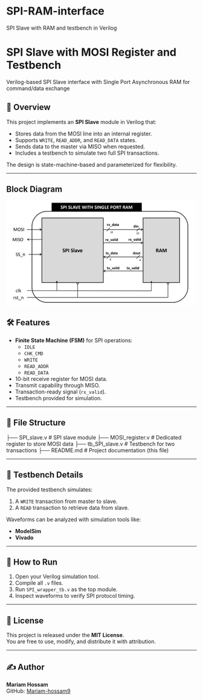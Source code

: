 # SPI-RAM-interface
SPI Slave with RAM and testbench in Verilog
# SPI Slave with MOSI Register and Testbench
Verilog-based SPI Slave interface with Single Port Asynchronous RAM for command/data exchange

## 📌 Overview
This project implements an **SPI Slave** module in Verilog that:
- Stores data from the MOSI line into an internal register.
- Supports `WRITE`, `READ_ADDR`, and `READ_DATA` states.
- Sends data to the master via MISO when requested.
- Includes a testbench to simulate two full SPI transactions.

The design is state-machine-based and parameterized for flexibility.

---
## Block Diagram
![Block Diagram](images/SPI-RAM_blockDiagram.jpeg)

## 🛠 Features
- **Finite State Machine (FSM)** for SPI operations:
  - `IDLE`
  - `CHK_CMD`
  - `WRITE`
  - `READ_ADDR`
  - `READ_DATA`
- 10-bit receive register for MOSI data.
- Transmit capability through MISO.
- Transaction-ready signal (`rx_valid`).
- Testbench provided for simulation.

---

## 📂 File Structure
├── SPI_slave.v # SPI slave module
├── MOSI_register.v # Dedicated register to store MOSI data
├── tb_SPI_slave.v # Testbench for two transactions
├── README.md # Project documentation (this file)

---

## 🧪 Testbench Details
The provided testbench simulates:
1. A `WRITE` transaction from master to slave.
2. A `READ` transaction to retrieve data from slave.

Waveforms can be analyzed with simulation tools like:
- **ModelSim**
- **Vivado**

---

## 🚀 How to Run
1. Open your Verilog simulation tool.
2. Compile all `.v` files.
3. Run `SPI_wrapper_tb.v` as the top module.
4. Inspect waveforms to verify SPI protocol timing.

---

## 📜 License
This project is released under the **MIT License**.  
You are free to use, modify, and distribute it with attribution.

---

## ✍ Author
**Mariam Hossam**  
GitHub: [Mariam-hossam9](https://github.com/Mariam-hossam-9)
